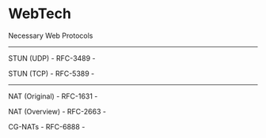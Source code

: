 # WebTech
Necessary Web Protocols

---

STUN (UDP) - RFC-3489 - 

STUN (TCP) - RFC-5389 -

---

NAT (Original) - RFC-1631 -

NAT (Overview) - RFC-2663 -

CG-NATs - RFC-6888 -
